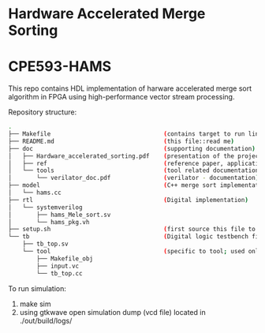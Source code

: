 # Hardware Accelerated Merge Sorting
# CPE593-HAMS

This repo contains HDL implementation of harware accelerated merge sort algorithm in FPGA using high-performance vector stream processing. 

Repository structure:
```bash
.
├── Makefile                                (contains target to run lint, and run simulation)
├── README.md                               (this file::read me)
├── doc                                     (supporting documentation)
│   ├── Hardware_accelerated_sorting.pdf    (presentation of the project)
│   ├── ref                                 (reference paper, application notes)
│   └── tools                               (tool related documentation)     
│       └── verilator_doc.pdf               (verilator - documentation)
├── model                                   (C++ merge sort implementation, this will be used to check logic equivalence)
│   └── hams.cc
├── rtl                                     (Digital implementation)
│   └── systemverilog
│       ├── hams_Mele_sort.sv
│       └── hams_pkg.vh
├── setup.sh                                (first source this file to setup environment)
└── tb                                      (Digital logic testbench files)
    ├── tb_top.sv
    └── tool                                (specific to tool; used only for verilator)
        ├── Makefile_obj
        ├── input.vc
        └── tb_top.cc
```

To run simulation:
  1. make sim
  2. using gtkwave open simulation dump (vcd file) located in ./out/build/logs/
  